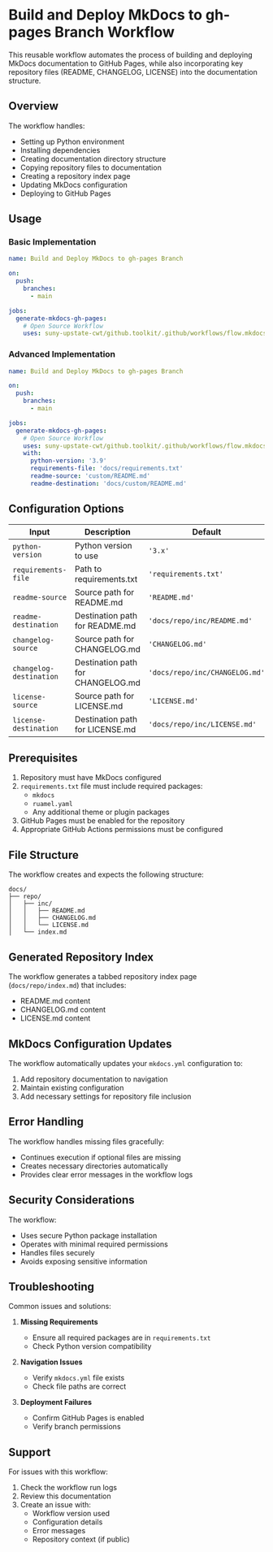 # Build and Deploy MkDocs to gh-pages Branch Workflow

This reusable workflow automates the process of building and deploying MkDocs documentation to GitHub Pages, while also incorporating key repository files (README, CHANGELOG, LICENSE) into the documentation structure.

## Overview

The workflow handles:

- Setting up Python environment
- Installing dependencies
- Creating documentation directory structure
- Copying repository files to documentation
- Creating a repository index page
- Updating MkDocs configuration
- Deploying to GitHub Pages

## Usage

### Basic Implementation

```yaml
name: Build and Deploy MkDocs to gh-pages Branch

on:
  push:
    branches:
      - main

jobs:
  generate-mkdocs-gh-pages:
    # Open Source Workflow
    uses: suny-upstate-cwt/github.toolkit/.github/workflows/flow.mkdocs-gh-pages.yml@v1
```

### Advanced Implementation

```yaml
name: Build and Deploy MkDocs to gh-pages Branch

on:
  push:
    branches:
      - main

jobs:
  generate-mkdocs-gh-pages:
    # Open Source Workflow
    uses: suny-upstate-cwt/github.toolkit/.github/workflows/flow.mkdocs-gh-pages.yml@v1
    with:
      python-version: '3.9'
      requirements-file: 'docs/requirements.txt'
      readme-source: 'custom/README.md'
      readme-destination: 'docs/custom/README.md'
```

## Configuration Options

| Input | Description | Default | Required |
|-------|-------------|---------|----------|
| `python-version` | Python version to use | `'3.x'` | No |
| `requirements-file` | Path to requirements.txt | `'requirements.txt'` | No |
| `readme-source` | Source path for README.md | `'README.md'` | No |
| `readme-destination` | Destination path for README.md | `'docs/repo/inc/README.md'` | No |
| `changelog-source` | Source path for CHANGELOG.md | `'CHANGELOG.md'` | No |
| `changelog-destination` | Destination path for CHANGELOG.md | `'docs/repo/inc/CHANGELOG.md'` | No |
| `license-source` | Source path for LICENSE.md | `'LICENSE.md'` | No |
| `license-destination` | Destination path for LICENSE.md | `'docs/repo/inc/LICENSE.md'` | No |

## Prerequisites

1. Repository must have MkDocs configured
2. `requirements.txt` file must include required packages:
   - `mkdocs`
   - `ruamel.yaml`
   - Any additional theme or plugin packages
3. GitHub Pages must be enabled for the repository
4. Appropriate GitHub Actions permissions must be configured

## File Structure

The workflow creates and expects the following structure:

```text
docs/
├── repo/
│   ├── inc/
│   │   ├── README.md
│   │   ├── CHANGELOG.md
│   │   └── LICENSE.md
│   └── index.md
```

## Generated Repository Index

The workflow generates a tabbed repository index page (`docs/repo/index.md`) that includes:

- README.md content
- CHANGELOG.md content
- LICENSE.md content

## MkDocs Configuration Updates

The workflow automatically updates your `mkdocs.yml` configuration to:

1. Add repository documentation to navigation
2. Maintain existing configuration
3. Add necessary settings for repository file inclusion

## Error Handling

The workflow handles missing files gracefully:

- Continues execution if optional files are missing
- Creates necessary directories automatically
- Provides clear error messages in the workflow logs

## Security Considerations

The workflow:

- Uses secure Python package installation
- Operates with minimal required permissions
- Handles files securely
- Avoids exposing sensitive information

## Troubleshooting

Common issues and solutions:

1. **Missing Requirements**
    - Ensure all required packages are in `requirements.txt`
    - Check Python version compatibility

2. **Navigation Issues**
    - Verify `mkdocs.yml` file exists
    - Check file paths are correct

3. **Deployment Failures**
    - Confirm GitHub Pages is enabled
    - Verify branch permissions

## Support

For issues with this workflow:

1. Check the workflow run logs
2. Review this documentation
3. Create an issue with:
    - Workflow version used
    - Configuration details
    - Error messages
    - Repository context (if public)
